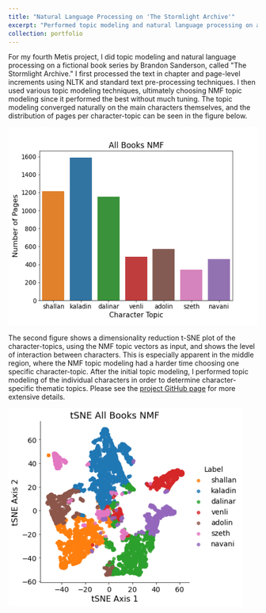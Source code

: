 ```yaml
---
title: "Natural Language Processing on 'The Stormlight Archive'"
excerpt: "Performed topic modeling and natural language processing on a fictional book series.<br/><img src='/images/NMF_tSNE_ByPage.png'>"
collection: portfolio
---
```


For my fourth Metis project, I did topic modeling and natural language processing on a fictional book series by Brandon Sanderson, called "The Stormlight Archive." I first processed the text in chapter and page-level increments using NLTK and standard text pre-processing techniques. I then used various topic modeling techniques, ultimately choosing NMF topic modeling since it performed the best without much tuning. The topic modeling converged naturally on the main characters themselves, and the distribution of pages per character-topic can be seen in the figure below.

<img src="/images/NMF_AllBooks_ByPage.png" height="400"/>

The second figure shows a dimensionality reduction t-SNE plot of the character-topics, using the NMF topic vectors as input, and shows the level of interaction between characters. This is especially apparent in the middle region, where the NMF topic modeling had a harder time choosing one specific character-topic. After the initial topic modeling, I performed topic modeling of the individual characters in order to determine character-specific thematic topics. Please see the [project GitHub page](https://github.com/nkinnaird/StormlightArchiveNLP) for more extensive details.

<img src="/images/NMF_tSNE_ByPage.png" height="400"/>
